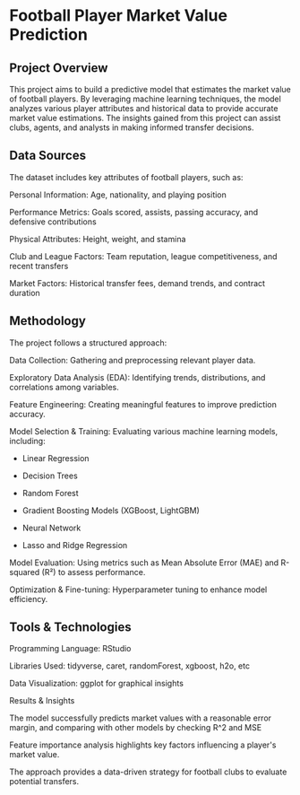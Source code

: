 # Football Player Market Value Prediction

## Project Overview

This project aims to build a predictive model that estimates the market value of football players. By leveraging machine learning techniques, the model analyzes various player attributes and historical data to provide accurate market value estimations. The insights gained from this project can assist clubs, agents, and analysts in making informed transfer decisions.

## Data Sources

The dataset includes key attributes of football players, such as:

Personal Information: Age, nationality, and playing position

Performance Metrics: Goals scored, assists, passing accuracy, and defensive contributions

Physical Attributes: Height, weight, and stamina

Club and League Factors: Team reputation, league competitiveness, and recent transfers

Market Factors: Historical transfer fees, demand trends, and contract duration

## Methodology

The project follows a structured approach:

Data Collection: Gathering and preprocessing relevant player data.

Exploratory Data Analysis (EDA): Identifying trends, distributions, and correlations among variables.

Feature Engineering: Creating meaningful features to improve prediction accuracy.

Model Selection & Training: Evaluating various machine learning models, including:

- Linear Regression

- Decision Trees

- Random Forest

- Gradient Boosting Models (XGBoost, LightGBM)

- Neural Network

- Lasso and Ridge Regression

Model Evaluation: Using metrics such as Mean Absolute Error (MAE) and R-squared (R²) to assess performance.

Optimization & Fine-tuning: Hyperparameter tuning to enhance model efficiency.

## Tools & Technologies

Programming Language: RStudio

Libraries Used: tidyverse, caret, randomForest, xgboost, h2o, etc

Data Visualization: ggplot for graphical insights


Results & Insights

The model successfully predicts market values with a reasonable error margin, and comparing with other models by checking R^2 and MSE

Feature importance analysis highlights key factors influencing a player's market value.

The approach provides a data-driven strategy for football clubs to evaluate potential transfers.

